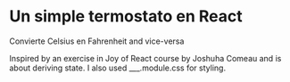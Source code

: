 # Un simple termostato en React

Convierte Celsius en Fahrenheit and vice-versa

Inspired by an exercise in Joy of React course by Joshuha Comeau and is about deriving state. I also used \_\_\_.module.css for styling.
